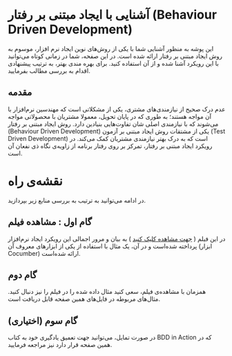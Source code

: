# آشنایی با ایجاد مبتنی بر رفتار (Behaviour Driven Development)
این پوشه به منظور آشنایی شما با یکی از روش‌های نوین ایجاد نرم افزار، موسوم به روش ایجاد مبتنی بر رفتار ارائه شده است. در این صفحه، شما در زمانی کوتاه می‌توانید با این رویکرد آشنا شده و از آن استفاده کنید. برای بهره مندی بهتر، به ترتیب پیشنهادی اقدام به بررسی مطالب بفرمایید.
## مقدمه
عدم درک صحیح از نیازمندی‌های مشتری، یکی از مشکلاتی است که مهندسین نرم‌افزار با آن مواجه هستند؛ به طوری که در پایان تحویل، معمولا مشتریان با محصولاتی مواجه می‌شوند که با نیازمندی اصلی شان تفاوت‌هایی بنیادین دارد.
روش ایجاد مبتنی بر رفتار (Behaviour Driven Development) یکی از مشتقات روش ایجاد مبتنی بر آزمون (Test Driven Development) است که به درک بهتر نیازمندی مشتریان کمک می‌کند. در رویکرد ایجاد مبتنی بر رفتار، تمرکز بر روی رفتار برنامه از زاویه‌ی نگاه ذی نفعان آن است.

# نقشه‌ی راه
در ادامه می‌توانید به ترتیب به بررسی منابع زیر بپردازید.
## گام اول : مشاهده فیلم
در این فیلم (
[جهت مشاهده کلیک کنید](https://www.aparat.com/v/JbrTx?playlist=4885765)
)
به بیان و مرور اجمالی این رویکرد ایجاد نرم‌افزار پرداخته شده‌است و در آن، یک مثال با استفاده از یکی از ابزارهای معروف آن (ابزار Cocumber) ارائه شده‌است.

## گام دوم
همزمان با مشاهده‌ی فیلم، سعی کنید مثال داده شده را در فیلم را نیز دنبال کنید. مثال‌های مربوطه در فایل‌های همین صفحه قابل دریافت است.

## گام سوم (اختیاری)
در صورت تمایل، می‌توانید جهت تعمیق یادگیری خود به کتاب BDD in Action که در همین صفحه قرار دارد نیز مراجعه فرمایید.
